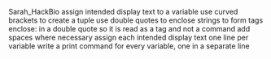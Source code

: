 Sarah_HackBio
 assign intended display text to a variable
 use curved brackets to create a tuple
 use double quotes to enclose strings to form tags
 enclose: in a double quote so it is read as a tag and not a command
 add spaces where necessary
 assign each intended display text one line per variable
 write a print command for every variable, one in a separate line